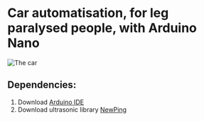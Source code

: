 # Car automatisation, for leg paralysed people, with Arduino Nano

![The car](./img/)

## Dependencies:
1. Download [Arduino IDE](<++>)
2. Download ultrasonic library [NewPing](<++>)


